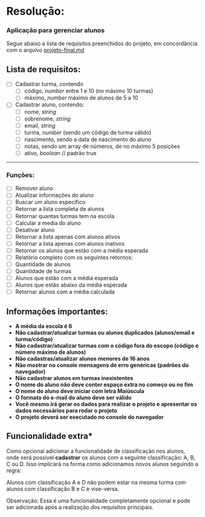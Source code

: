 
# Resolução:
### Aplicação para gerenciar alunos

Segue abaixo a lista de requisitos preenchidos do projeto, em concordância com o arquivo [projeto-final.md](https://github.com/IMenezes-GH/desafio-final_logica/blob/main/projeto-final.md)

## Lista de requisitos:
- [ ] Cadastrar turma, contendo
	- [ ] código, *number* entre 1 e 10 (no máximo 10 turmas)
	- [ ] máximo, *number* máximo de alunos de 5 a 10

- [ ] Cadastrar aluno, contendo:
	- [ ] nome, *string*
	- [ ] sobrenome, *string*
	- [ ] email, *string*
	- [ ] turma, *number* (sendo um código de turma válido)
	- [ ] nascimento, sendo a data de nascimento do aluno
	- [ ] notas, sendo um array de números, de no máximo 5 posições
	- [ ] ativo, *boolean* // padrão true
----------------------
### Funções:
- [ ] Remover aluno
- [ ] Atualizar informações do aluno
- [ ] Buscar um aluno especifico
- [ ] Retornar a lista completa de alunos
- [ ] Retornar quantas turmas tem na escola
- [ ] Calcular a media do aluno
- [ ] Desativar aluno
- [ ] Retornar a lista apenas com alunos ativos
- [ ] Retornar a lista apenas com alunos inativos
- [ ] Retornar os alunos que estão com a média esperada
- [ ] Relatório completo com os seguintes retornos:
- [ ] Quantidade de alunos
- [ ] Quantidade de turmas
- [ ] Alunos que estão com a média esperada
- [ ] Alunos que estão abaixo da média esperada
- [ ] Retornar alunos com a média calculada

## Informações importantes:


- **A média da escola é 6**
- **Não cadastrar/atualizar turmas ou alunos duplicados (alunos/email e turma/código)**
- **Não cadastrar/atualizar turmas com o código fora do escopo (código e número máximo de alunos)**
- **Não cadastras/atualizar alunos menores de 16 anos**
- **Não mostrar no console mensagens de erro genéricas (padrões do navegador)**
- **Não cadastrar alunos em turmas inexistentes**
- **O nome do aluno não deve conter espaço extra no começo ou no fim**
- **O nome do aluno deve iniciar com letra Maiúscula**
- **O formato do e-mail do aluno deve ser válido**
- **Você mesmo irá gerar os dados para realizar o projeto e apresentar os dados necessários para rodar o projeto**
- **O projeto deverá ser executado no console do navegador**


## Funcionalidade extra*

Como opcional adicionar a funcionalidade de classificação nos alunos, onde será possível **cadastrar** os alunos com a seguinte classificação: A, B, C ou D. Isso implicará na forma como adicionamos novos alunos seguindo a regra:

Alunos com classificação A e D não podem estar na mesma turma com alunos com classificação B e C e vise-versa.

Observação: Essa é uma funcionalidade completamente opcional e pode ser adicionada após a realização dos requisitos principais.